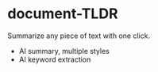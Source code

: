 # document-TLDR

Summarize any piece of text with one click.
- AI summary, multiple styles
- AI keyword extraction
